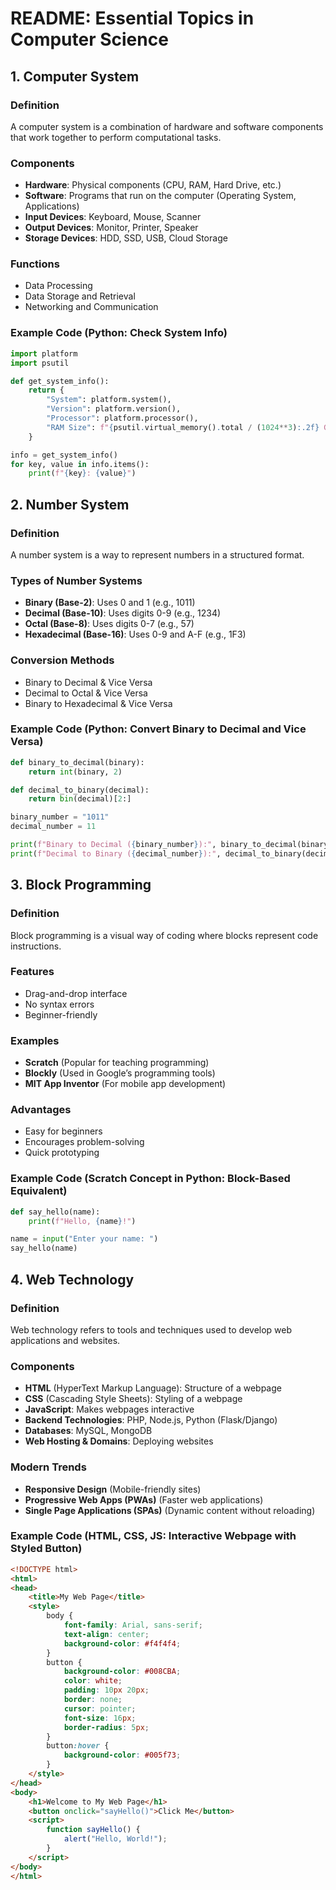 # README: Essential Topics in Computer Science



## 1. Computer System

### Definition
A computer system is a combination of hardware and software components that work together to perform computational tasks.

### Components
- **Hardware**: Physical components (CPU, RAM, Hard Drive, etc.)
- **Software**: Programs that run on the computer (Operating System, Applications)
- **Input Devices**: Keyboard, Mouse, Scanner
- **Output Devices**: Monitor, Printer, Speaker
- **Storage Devices**: HDD, SSD, USB, Cloud Storage

### Functions
- Data Processing
- Data Storage and Retrieval
- Networking and Communication

### Example Code (Python: Check System Info)
```python
import platform
import psutil

def get_system_info():
    return {
        "System": platform.system(),
        "Version": platform.version(),
        "Processor": platform.processor(),
        "RAM Size": f"{psutil.virtual_memory().total / (1024**3):.2f} GB"
    }

info = get_system_info()
for key, value in info.items():
    print(f"{key}: {value}")
```

## 2. Number System

### Definition
A number system is a way to represent numbers in a structured format.

### Types of Number Systems
- **Binary (Base-2)**: Uses 0 and 1 (e.g., 1011)
- **Decimal (Base-10)**: Uses digits 0-9 (e.g., 1234)
- **Octal (Base-8)**: Uses digits 0-7 (e.g., 57)
- **Hexadecimal (Base-16)**: Uses 0-9 and A-F (e.g., 1F3)

### Conversion Methods
- Binary to Decimal & Vice Versa
- Decimal to Octal & Vice Versa
- Binary to Hexadecimal & Vice Versa

### Example Code (Python: Convert Binary to Decimal and Vice Versa)
```python
def binary_to_decimal(binary):
    return int(binary, 2)

def decimal_to_binary(decimal):
    return bin(decimal)[2:]

binary_number = "1011"
decimal_number = 11

print(f"Binary to Decimal ({binary_number}):", binary_to_decimal(binary_number))
print(f"Decimal to Binary ({decimal_number}):", decimal_to_binary(decimal_number))
```

## 3. Block Programming

### Definition
Block programming is a visual way of coding where blocks represent code instructions.

### Features
- Drag-and-drop interface
- No syntax errors
- Beginner-friendly

### Examples
- **Scratch** (Popular for teaching programming)
- **Blockly** (Used in Google’s programming tools)
- **MIT App Inventor** (For mobile app development)

### Advantages
- Easy for beginners
- Encourages problem-solving
- Quick prototyping

### Example Code (Scratch Concept in Python: Block-Based Equivalent)
```python
def say_hello(name):
    print(f"Hello, {name}!")

name = input("Enter your name: ")
say_hello(name)
```

## 4. Web Technology

### Definition
Web technology refers to tools and techniques used to develop web applications and websites.

### Components
- **HTML** (HyperText Markup Language): Structure of a webpage
- **CSS** (Cascading Style Sheets): Styling of a webpage
- **JavaScript**: Makes webpages interactive
- **Backend Technologies**: PHP, Node.js, Python (Flask/Django)
- **Databases**: MySQL, MongoDB
- **Web Hosting & Domains**: Deploying websites

### Modern Trends
- **Responsive Design** (Mobile-friendly sites)
- **Progressive Web Apps (PWAs)** (Faster web applications)
- **Single Page Applications (SPAs)** (Dynamic content without reloading)

### Example Code (HTML, CSS, JS: Interactive Webpage with Styled Button)
```html
<!DOCTYPE html>
<html>
<head>
    <title>My Web Page</title>
    <style>
        body {
            font-family: Arial, sans-serif;
            text-align: center;
            background-color: #f4f4f4;
        }
        button {
            background-color: #008CBA;
            color: white;
            padding: 10px 20px;
            border: none;
            cursor: pointer;
            font-size: 16px;
            border-radius: 5px;
        }
        button:hover {
            background-color: #005f73;
        }
    </style>
</head>
<body>
    <h1>Welcome to My Web Page</h1>
    <button onclick="sayHello()">Click Me</button>
    <script>
        function sayHello() {
            alert("Hello, World!");
        }
    </script>
</body>
</html>
